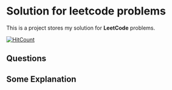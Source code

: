 # Solution for leetcode problems

This is a project stores my solution for **LeetCode** problems.

[![HitCount](http://hits.dwyl.com/billgoo/LeetCode_Solution.svg)](http://hits.dwyl.com/billgoo/LeetCode_Solution)

## Questions



## Some Explanation


